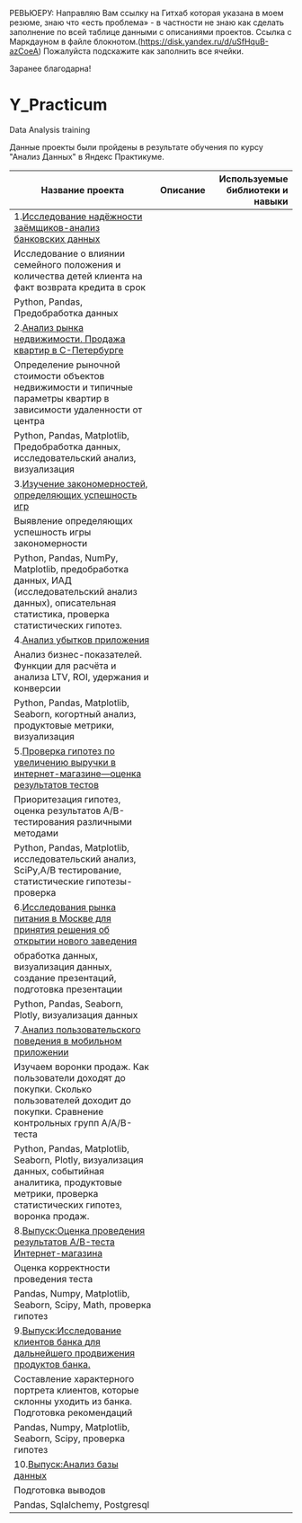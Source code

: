 

РЕВЬЮЕРУ:  Направляю Вам  ссылку на Гитхаб  которая указана в моем резюме, знаю что  «есть проблема» - в частности не знаю как  сделать  заполнение  по всей таблице данными с описаниями проектов. Ссылка с Маркдауном в файле блокнотом.(https://disk.yandex.ru/d/uSfHquB-azCoeA)
 Пожалуйста подскажите как  заполнить все ячейки.

 Заранее благодарна!

# Y_Practicum
Data Analysis training


Данные  проекты  были пройдены  в результате обучения  по  курсу "Анализ Данных"  в Яндекс Практикуме.


| Название проекта        |         Описание       | Используемые библиотеки  и навыки |
| ----------------------- |:----------------------:| --------------------------:|
|1.[Исследование надёжности заёмщиков-анализ банковских данных](https://github.com/Utyugova/Y_Practicum/tree/main/Investigation_of_borrowers'_reliability)|
|Исследование  о влиянии семейного положения и  количества детей клиента на  факт возврата кредита в срок|
Python, Pandas, Предобработка данных|
2.[Анализ рынка недвижимости. Продажа квартир в С-Петербурге](https://github.com/Utyugova/Y_Practicum/tree/main/SPb_realty)|
|Определение рыночной стоимости объектов недвижимости и типичные параметры квартир в зависимости удаленности от центра|
|Python, Pandas, Matplotlib,  Предобработка данных, исследовательский анализ,  визуализация |
3.[Изучение закономерностей, определяющих успешность игр](https://github.com/Utyugova/Y_Practicum/tree/main/computer_games)|
|Выявление определяющих успешность игры закономерности|
|Python, Pandas, NumPy, Matplotlib, предобработка данных, ИАД (исследовательский анализ данных), описательная статистика, проверка статистических гипотез.|
4.[Анализ убытков приложения ](https://github.com/Utyugova/Y_Practicum/tree/c55457176d8aebe2dc4a02bcb02f60d249cdd50e/Game_players)|
|Анализ бизнес-показателей. Функции для расчёта и анализа LTV, ROI, удержания и конверсии|
|Python, Pandas, Matplotlib, Seaborn, когортный анализ, продуктовые метрики, визуализация |
5.[Проверка гипотез по увеличению выручки в интернет-магазине—оценка результатов тестов](https://github.com/Utyugova/Y_Practicum/tree/c55457176d8aebe2dc4a02bcb02f60d249cdd50e/ice_rice_cumulative)|
|Приоритезация гипотез,  оценка результатов A/B-тестирования различными методами|
|Python, Pandas, Matplotlib,  исследовательский анализ, SciPy,А/В тестирование, статистические гипотезы-проверка |
6.[Исследования рынка питания в Москве для принятия решения об открытии нового заведения](https://github.com/Utyugova/Y_Practicum/tree/c55457176d8aebe2dc4a02bcb02f60d249cdd50e/Moscow_food)|
|обработка данных, визуализация данных, создание презентаций, подготовка презентации|
|Python, Pandas, Seaborn, Plotly, визуализация данных |
7.[Анализ пользовательского поведения в мобильном приложении](https://github.com/Utyugova/Y_Practicum/tree/c55457176d8aebe2dc4a02bcb02f60d249cdd50e/%D0%90%D0%90%D0%92_test)|
|Изучаем воронки продаж. Как пользователи доходят до покупки. Сколько пользователей доходит до покупки. Сравнение контрольных групп A/A/B-теста|
|Python, Pandas, Matplotlib, Seaborn, Plotly, визуализация данных, событийная аналитика, продуктовые метрики, проверка статистических гипотез, воронка продаж.|
8.[Выпуск:Оценка проведения результатов A/B-теста Интернет-магазина](https://github.com/Utyugova/Y_Practicum/tree/c55457176d8aebe2dc4a02bcb02f60d249cdd50e/Evaluation_of_A)|
|Оценка корректности проведения теста|
|Pandas, Numpy, Matplotlib, Seaborn, Scipy, Math, проверка гипотез|
9.[Выпуск:Исследование клиентов банка для дальнейшего продвижения продуктов банка.](https://github.com/Utyugova/Y_Practicum/tree/c55457176d8aebe2dc4a02bcb02f60d249cdd50e/Final_Analysis_for_the_bank's_Product_Analyst)|
|Составление характерного портрета клиентов, которые склонны уходить из банка. Подготовка рекомендаций|
|Pandas, Numpy, Matplotlib, Seaborn, Scipy, проверка гипотез|
10.[Выпуск:Анализ базы данных](https://github.com/Utyugova/Y_Practicum/tree/c55457176d8aebe2dc4a02bcb02f60d249cdd50e/Database_analysis_SQL)|
|Подготовка выводов|
|Pandas, Sqlalchemy, Postgresql|
